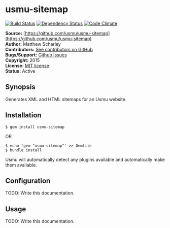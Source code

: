 # usmu-sitemap

[![Build Status](https://travis-ci.org/usmu/usmu-sitemap.svg?branch=master)](https://travis-ci.org/usmu/usmu-sitemap)
[![Dependency Status](https://gemnasium.com/usmu/usmu-sitemap.svg)](https://gemnasium.com/usmu/usmu-sitemap)
[![Code Climate](https://codeclimate.com/github/usmu/usmu-sitemap/badges/gpa.svg)](https://codeclimate.com/github/usmu/usmu-sitemap)

**Source:** [https://github.com/usmu/usmu-sitemap](https://github.com/usmu/usmu-sitemap)  
**Author:** Matthew Scharley  
**Contributors:** [See contributors on GitHub][gh-contrib]  
**Bugs/Support:** [Github Issues][gh-issues]  
**Copyright:** 2015  
**License:** [MIT license][license]  
**Status:** Active

## Synopsis

Generates XML and HTML sitemaps for an Usmu website.

## Installation

    $ gem install usmu-sitemap

OR

    $ echo 'gem "usmu-sitemap"' >> Gemfile
    $ bundle install

Usmu will automatically detect any plugins available and automatically make them available.

## Configuration

TODO: Write this documentation.

## Usage

TODO: Write this documentation.

  [gh-contrib]: https://github.com/usmu/usmu-sitemap/graphs/contributors
  [gh-issues]: https://github.com/usmu/usmu-sitemap/issues
  [license]: https://github.com/usmu/usmu-sitemap/blob/master/LICENSE.md
  [usmu]: https://github.com/usmu/usmu
